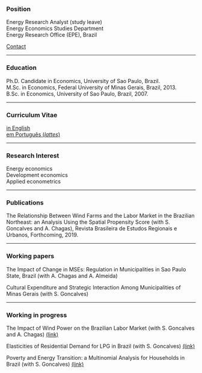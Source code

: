 ### Position

Energy Research Analyst (study leave) <br/>
Energy Economics Studies Department <br/>
Energy Research Office (EPE), Brazil

[Contact](./Contact.html) <br/>

* * *

### Education

Ph.D. Candidate in Economics, University of Sao Paulo, Brazil. <br/> 
M.Sc. in Economics, Federal University of Minas Gerais, Brazil, 2013. <br/> 
B.Sc. in Economics, University of Sao Paulo, Brazil, 2007.

* * *

### Curriculum Vitae

[in English](./about.html) <br/>
[em Português (*lattes*)](./about.html)

* * *

### Research Interest

Energy economics <br/> 
Development economics <br/> 
Applied econometrics <br/> 

* * *

### Publications

The Relationship Between Wind Farms and the Labor Market in the Brazilian Northeast: an Analysis Using the Spatial Propensity Score (with S. Goncalves and A. Chagas), Revista Brasileira de Estudos Regionais e Urbanos, Forthcoming, 2019. 

* * *

### Working papers

The Impact of Change in MSEs: Regulation in Municipalities in Sao Paulo State, Brazil (with A. Chagas and A. Almeida) <br/> 

Cultural Expenditure and Strategic Interaction Among Municipalities of Minas Gerais (with S. Goncalves) <br/>

* * *

### Working in progress

The Impact of Wind Power on the Brazilian Labor Market (with S. Goncalves and A. Chagas) [(link)](./about.html) <br/>


Elasticities of Residential Demand for LPG in Brazil (with S. Goncalves) [(link)](./about.html) <br/>


Poverty and Energy Transition: a Multinomial Analysis for Households in Brazil (with S. Goncalves) [(link)](./about.html) <br/>



